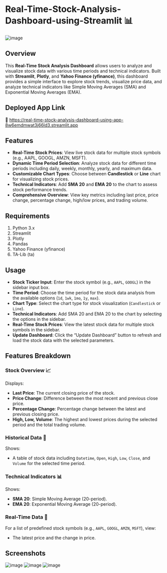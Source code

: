 # Real-Time-Stock-Analysis-Dashboard-using-Streamlit 📊

![image](https://github.com/user-attachments/assets/fae808ab-34a0-45c9-a34e-046d2b6eb567)


## Overview

This **Real-Time Stock Analysis Dashboard** allows users to analyze and visualize stock data with various time periods and technical indicators. Built with **Streamlit**, **Plotly**, and **Yahoo Finance (yfinance)**, this dashboard provides a simple interface to explore stock trends, visualize price data, and analyze technical indicators like Simple Moving Averages (SMA) and Exponential Moving Averages (EMA).

## Deployed App Link
🧷 https://real-time-stock-analysis-dashboard-using-app-8w6emdmwat3j66ld3.streamlit.app

## Features

- **Real-Time Stock Prices**: View live stock data for multiple stock symbols (e.g., AAPL, GOOGL, AMZN, MSFT).
- **Dynamic Time Period Selection**: Analyze stock data for different time periods including daily, weekly, monthly, yearly, and maximum data.
- **Customizable Chart Types**: Choose between **Candlestick** or **Line** chart for visualizing stock prices.
- **Technical Indicators**: Add **SMA 20** and **EMA 20** to the chart to assess stock performance trends.
- **Comprehensive Overview**: View key metrics including last price, price change, percentage change, high/low prices, and trading volume.

## Requirements

1. Python 3.x
2. Streamlit
3. Plotly
4. Pandas
5. Yahoo Finance (yfinance)
6. TA-Lib (ta)

## Usage

- **Stock Ticker Input**: Enter the stock symbol (e.g., `AAPL`, `GOOGL`) in the sidebar input box.
- **Time Period**: Choose the time period for the stock data analysis from the available options (`1d`, `1wk`, `1mo`, `1y`, `max`).
- **Chart Type**: Select the chart type for stock visualization (`Candlestick` or `Line`).
- **Technical Indicators**: Add SMA 20 and EMA 20 to the chart by selecting the options in the sidebar.
- **Real-Time Stock Prices**: View the latest stock data for multiple stock symbols in the sidebar.
- **Update Dashboard**: Click the “Update Dashboard” button to refresh and load the stock data with the selected parameters.

## Features Breakdown

### Stock Overview 📈
Displays:
- **Last Price**: The current closing price of the stock.
- **Price Change**: Difference between the most recent and previous close price.
- **Percentage Change**: Percentage change between the latest and previous closing price.
- **High, Low, Volume**: The highest and lowest prices during the selected period and the total trading volume.

### Historical Data 📜
Shows:
- A table of stock data including `Datetime`, `Open`, `High`, `Low`, `Close`, and `Volume` for the selected time period.

### Technical Indicators 📊
Shows:
- **SMA 20**: Simple Moving Average (20-period).
- **EMA 20**: Exponential Moving Average (20-period).

### Real-Time Data 📡
For a list of predefined stock symbols (e.g., `AAPL`, `GOOGL`, `AMZN`, `MSFT`), view:
- The latest price and the change in price.


## Screenshots
![image](https://github.com/user-attachments/assets/56d3b2a5-fc40-42e8-84cf-4622950f7fa6)
![image](https://github.com/user-attachments/assets/517f1fa1-969a-405b-870c-9e6d6ad1cabc)
![image](https://github.com/user-attachments/assets/3f4d635d-50ac-4916-828b-9799fbae3016)

